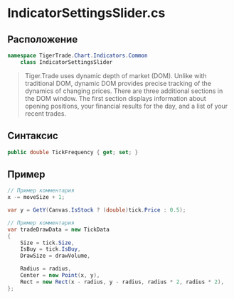 
# IndicatorSettingsSlider.cs
## Расположение
```csharp
namespace TigerTrade.Chart.Indicators.Common  
    class IndicatorSettingsSlider
```

> Tiger.Trade uses dynamic depth of market (DOM). Unlike with traditional DOM, dynamic DOM provides precise tracking of the dynamics of changing prices. There are three additional sections in the DOM window. The first section displays information about opening positions, your financial results for the day, and a list of your recent trades.

## Синтаксис
```csharp
public double TickFrequency { get; set; }
```

## Пример
```csharp
// Пример комментария
x -= moveSize + 1;

var y = GetY(Canvas.IsStock ? (double)tick.Price : 0.5);

// Пример комментария
var tradeDrawData = new TickData
{
    Size = tick.Size,
    IsBuy = tick.IsBuy,
    DrawSize = drawVolume,

    Radius = radius,
    Center = new Point(x, y),
    Rect = new Rect(x - radius, y - radius, radius * 2, radius * 2),
};
```
